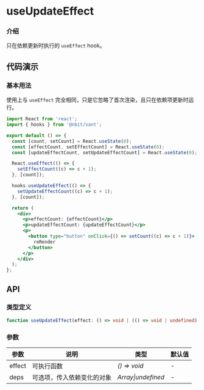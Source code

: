 # useUpdateEffect

### 介绍

只在依赖更新时执行的 `useEffect` hook。

## 代码演示

### 基本用法

使用上与 `useEffect` 完全相同，只是它忽略了首次渲染，且只在依赖项更新时运行。

```jsx | pure
import React from 'react';
import { hooks } from '@nbit/vant';

export default () => {
  const [count, setCount] = React.useState(0);
  const [effectCount, setEffectCount] = React.useState(0);
  const [updateEffectCount, setUpdateEffectCount] = React.useState(0);

  React.useEffect(() => {
    setEffectCount((c) => c + 1);
  }, [count]);

  hooks.useUpdateEffect(() => {
    setUpdateEffectCount((c) => c + 1);
  }, [count]);

  return (
    <div>
      <p>effectCount: {effectCount}</p>
      <p>updateEffectCount: {updateEffectCount}</p>
      <p>
        <button type="button" onClick={() => setCount((c) => c + 1)}>
          reRender
        </button>
      </p>
    </div>
  );
};
```

## API

### 类型定义

```ts
function useUpdateEffect(effect: () => void | (() => void | undefined), deps?: deps);
```

### 参数

| 参数   | 说明                       | 类型               | 默认值 |
| ------ | -------------------------- | ------------------ | ------ |
| effect | 可执行函数                 | _() => void_       | -      |
| deps   | 可选项，传入依赖变化的对象 | _Array\|undefined_ | -      |
